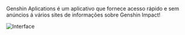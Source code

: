 Genshin Aplications é um aplicativo que fornece acesso rápido e sem anúncios á vários sites de informações sobre Genshin Impact!

![Interface](https://github.com/user-attachments/assets/304a6e35-8e76-40d6-a975-23e94241f829)
